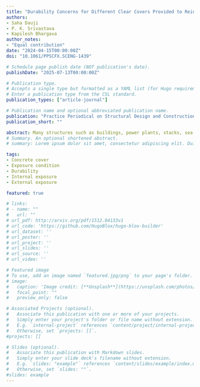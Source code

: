 ```yaml
---
title: "Durability Concerns for Different Clear Covers Provided to Reinforcement in Concrete Structures When Considering Different Chloride Exposure Conditions for External and Internal Faces of Members"
authors:
- Saha Dauji
- P. K. Srivastava
- Kapilesh Bhargava
author_notes:
- "Equal contribution"
date: "2024-04-15T00:00:00Z"
doi: "10.1061/PPSCFX.SCENG-1439"

# Schedule page publish date (NOT publication's date).
publishDate: "2025-07-13T00:00:00Z"

# Publication type.
# Accepts a single type but formatted as a YAML list (for Hugo requirements).
# Enter a publication type from the CSL standard.
publication_types: ["article-journal"]

# Publication name and optional abbreviated publication name.
publication: "Practice Periodical on Structural Design and Construction, 29(3)"
publication_short: ""

abstract: Many structures such as buildings, power plants, stacks, sea walls, bunkers, and tanks are built with reinforced concrete; and durability is a major concern. Corrosion of reinforcement is the most important process of deterioration. Reinforcement corrosion is prevented by maintaining appropriate quality of concrete mix, casting, and curing and by providing the requisite clear cover to reinforcement according to the postulated exposure. The provisions of several international codes were reviewed from these aspects. Many codes can be interpreted in favor of providing different clear covers on different faces of members in a reinforced concrete structure. The authors’ interpretation of the Australian and New Zealand codes revealed that these specifically allow the above. However, this practice might lead to severe durability-related concerns, particularly due to corrosion of reinforcement. Case studies conducted with postulated data from a few international codes revealed that internal corrosion cracks might occur earlier than external cracks in certain cases. Internal cracks can be hidden from view and consequently lead to higher damage to the structure prior to detection. For the simultaneous occurrence of corrosion cracks on the internal and external faces of a member, the internal surface chloride concentration would have to be between 18% and 73.2% of the external, with a median of 38%. These could hardly occur in practice—except for treated air facilities. If construction periods are long, this durability issue would be applicable even for treated air facilities. Higher differences in clear cover between internal and external faces, and higher external chloride exposure – both call for larger reduction of chloride exposure from external to internal. Unless the members are designed for corrosion as specified in some (Japanese) codes, the authors advocate the conservative option of using the same cover for all faces of concrete members to achieve a lower life cycle cost of the facility.
# Summary. An optional shortened abstract.
# summary: Lorem ipsum dolor sit amet, consectetur adipiscing elit. Duis posuere tellus ac convallis placerat. Proin tincidunt magna sed ex sollicitudin condimentum.

tags:
- Concrete cover
- Exposure condition
- Durability
- Internal exposure
- External exposure

featured: true

# links:
# - name: ""
#   url: ""
# url_pdf: http://arxiv.org/pdf/1512.04133v1
# url_code: 'https://github.com/HugoBlox/hugo-blox-builder'
# url_dataset: ''
# url_poster: ''
# url_project: ''
# url_slides: ''
# url_source: ''
# url_video: ''

# Featured image
# To use, add an image named `featured.jpg/png` to your page's folder. 
# image:
#   caption: 'Image credit: [**Unsplash**](https://unsplash.com/photos/jdD8gXaTZsc)'
#   focal_point: ""
#   preview_only: false

# Associated Projects (optional).
#   Associate this publication with one or more of your projects.
#   Simply enter your project's folder or file name without extension.
#   E.g. `internal-project` references `content/project/internal-project/index.md`.
#   Otherwise, set `projects: []`.
#projects: []

# Slides (optional).
#   Associate this publication with Markdown slides.
#   Simply enter your slide deck's filename without extension.
#   E.g. `slides: "example"` references `content/slides/example/index.md`.
#   Otherwise, set `slides: ""`.
#slides: example
---
```


<!-- {{% callout note %}}
Click the *Cite* button above to demo the feature to enable visitors to import publication metadata into their reference management software.
{{% /callout %}}

{{% callout note %}}
Create your slides in Markdown - click the *Slides* button to check out the example.
{{% /callout %}}

Add the publication's **full text** or **supplementary notes** here. You can use rich formatting such as including [code, math, and images](https://docs.hugoblox.com/content/writing-markdown-latex/). -->
